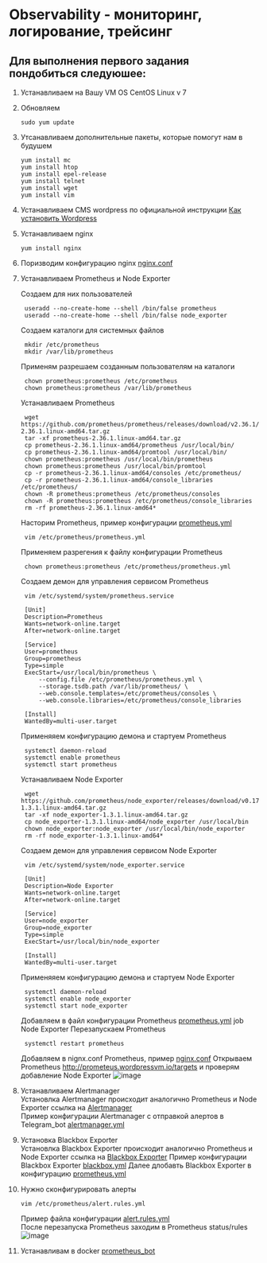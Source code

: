 # Observability - мониторинг, логирование, трейсинг
## Для выполнения первого задания пондобиться следуюшее:
1) Устанавливаем на Вашу VM OS CentOS Linux v 7
2) Обновляем
    ```
    sudo yum update
4) Утсанавливаем  дополнительные пакеты, которые помогут нам в будушем 
    ```
    yum install mc 
    yum install htop 
    yum install epel-release 
    yum install telnet
    yum install wget
    yum install vim
4) Устанавливаем CMS wordpress по официальной инструкции [Как установить Wordpress](https://wordpress.org/support/article/how-to-install-wordpress/)
5) Устанавливаем nginx
    ```
    yum install nginx
6) Поризводим конфигурацию nginx [nginx.conf](https://github.com/defmeg/otus/blob/main/GAP-1/nginx.conf)
7) Устанавливаем Prometheus и Node Exporter
   
   Создаем для них пользователей
   ```
    useradd --no-create-home --shell /bin/false prometheus
    useradd --no-create-home --shell /bin/false node_exporter
   ```
   Создаем каталоги для системных файлов
   ```
    mkdir /etc/prometheus
    mkdir /var/lib/prometheus
   ```
   Применям разрешаем созданным пользователям на каталоги
   ```
    chown prometheus:prometheus /etc/prometheus
    chown prometheus:prometheus /var/lib/prometheus
   ```
   Устанавливаем Prometheus
   ```
    wget https://github.com/prometheus/prometheus/releases/download/v2.36.1/prometheus-2.36.1.linux-amd64.tar.gz
    tar -xf prometheus-2.36.1.linux-amd64.tar.gz
    cp prometheus-2.36.1.linux-amd64/prometheus /usr/local/bin/
    cp prometheus-2.36.1.linux-amd64/promtool /usr/local/bin/
    chown prometheus:prometheus /usr/local/bin/prometheus
    chown prometheus:prometheus /usr/local/bin/promtool
    cp -r prometheus-2.36.1.linux-amd64/consoles /etc/prometheus/
    cp -r prometheus-2.36.1.linux-amd64/console_libraries /etc/prometheus/
    chown -R prometheus:prometheus /etc/prometheus/consoles
    chown -R prometheus:prometheus /etc/prometheus/console_libraries
    rm -rf prometheus-2.36.1.linux-amd64*
   ```
   Насторим Prometheus, пример конфигурации [prometheus.yml](https://github.com/defmeg/otus/blob/main/GAP-1/prometheus.yml)
   ```
    vim /etc/prometheus/prometheus.yml
   ```
   Применяем разрегения к файлу конфигурации Prometheus
   ```
    chown prometheus:prometheus /etc/prometheus/prometheus.yml
   ```
   Создаем демон для управления сервисом Prometheus
   ```
    vim /etc/systemd/system/prometheus.service
    
    [Unit]
    Description=Prometheus
    Wants=network-online.target
    After=network-online.target

    [Service]
    User=prometheus
    Group=prometheus
    Type=simple
    ExecStart=/usr/local/bin/prometheus \
        --config.file /etc/prometheus/prometheus.yml \
        --storage.tsdb.path /var/lib/prometheus/ \
        --web.console.templates=/etc/prometheus/consoles \
        --web.console.libraries=/etc/prometheus/console_libraries

    [Install]
    WantedBy=multi-user.target
   ```
   Применяяем конфигурацию демона и стартуем Prometheus
   ```
    systemctl daemon-reload
    systemctl enable prometheus
    systemctl start prometheus  
   ```
   Устанавливаем Node Exporter
   ```
    wget https://github.com/prometheus/node_exporter/releases/download/v0.17.0/node_exporter-1.3.1.linux-amd64.tar.gz
    tar -xf node_exporter-1.3.1.linux-amd64.tar.gz
    cp node_exporter-1.3.1.linux-amd64/node_exporter /usr/local/bin
    chown node_exporter:node_exporter /usr/local/bin/node_exporter
    rm -rf node_exporter-1.3.1.linux-amd64*
   ```
   Создаем демон для управления сервисом Node Exporter
   ```
    vim /etc/systemd/system/node_exporter.service
    
    [Unit]
    Description=Node Exporter
    Wants=network-online.target
    After=network-online.target

    [Service]
    User=node_exporter
    Group=node_exporter
    Type=simple
    ExecStart=/usr/local/bin/node_exporter

    [Install]
    WantedBy=multi-user.target
   ```
   Применяяем конфигурацию демона и стартуем Node Exporter
   ```
    systemctl daemon-reload
    systemctl enable node_exporter
    systemctl start node_exporter
   ```
   Добавляем в файл конфигурации Prometheus [prometheus.yml](https://github.com/defmeg/otus/blob/main/GAP-1/prometheus.yml) job Node Exporter
   Перезапускаем Prometheus
   ```
    systemctl restart prometheus
   ```
   Добавляем в nignx.conf Prometheus, пример [nginx.conf](https://github.com/defmeg/otus/blob/main/GAP-1/nginx.conf)
   Открываем  Prometheus http://prometeus.wordpressvm.io/targets и проверям добавление Node Exporter
   ![image](https://user-images.githubusercontent.com/104725435/174321989-71ec18c2-16f2-4deb-815d-d61d3a999713.png)

8) Устанавливаем Alertmanager \
   Установлка Alertmanager происходит аналогично Prometheus и Node Exporter
   ссылка на [Alertmanager](https://github.com/prometheus/alertmanager/releases/download/v0.24.0/alertmanager-0.24.0.linux-amd64.tar.gz) \
   Пример конфигурации Alertmanager с отправкой алертов в Telegram_bot [alertmanager.yml](https://github.com/defmeg/otus/blob/main/GAP-1/alertmanager.yml)
   
9) Установка Blackbox Exporter \
   Установлка Blackbox Exporter происходит аналогично Prometheus и Node Exporter
   ссылка на [Blackbox Exporter](https://github.com/prometheus/blackbox_exporter/releases/download/v0.21.0/blackbox_exporter-0.21.0.linux-amd64.tar.gz)
   Пример конфигурации Blackbox Exporter [blackbox.yml](https://github.com/defmeg/otus/blob/main/GAP-1/blackbox.yml)
   Далее длобавть Blackbox Exporter в конфигурацию [prometheus.yml](https://github.com/defmeg/otus/blob/main/GAP-1/prometheus.yml)
 
10) Нужно сконфигурировать алерты
    ```
    vim /etc/prometheus/alert.rules.yml
    ```
    Пример файла конфигурации [alert.rules.yml](https://github.com/defmeg/otus/blob/main/GAP-1/alert.rules.yml) \
    После перезапуска Prometheus заходим в Prometheus status/rules \
    ![image](https://user-images.githubusercontent.com/104725435/174665634-ad297054-b4a1-4418-a04b-284f4bfcf851.png)
11) Устанавливам в docker [prometheus_bot](https://github.com/inCaller/prometheus_bot)

